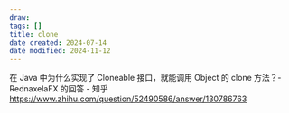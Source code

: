 ```yaml
---
draw:
tags: []
title: clone
date created: 2024-07-14
date modified: 2024-11-12
---
```


在 Java 中为什么实现了 Cloneable 接口，就能调用 Object 的 clone 方法？- RednaxelaFX 的回答 - 知乎  
https://www.zhihu.com/question/52490586/answer/130786763
